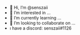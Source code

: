 - 👋 Hi, I’m @senszaii
- 👀 I’m interested in ...
- 🌱 I’m currently learning ...
- 💞️ I’m looking to collaborate on ...
-   ı have a discord: senszaii#1126

<!---
senszaii/senszaii is a ✨ special ✨ repository because its `README.md` (this file) appears on your GitHub profile.
You can click the Preview link to take a look at your changes.
--->
